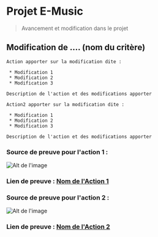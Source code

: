 # Projet E-Music
> Avancement et modification dans le projet

## Modification de .... (nom du critère)

```
Action apporter sur la modification dite :

 * Modification 1
 * Modification 2
 * Modification 3

Description de l'action et des modifications apporter
```

```
Action2 apporter sur la modification dite :

 * Modification 1
 * Modification 2
 * Modification 3

Description de l'action et des modifications apporter
```
 
### Source de preuve pour l'action 1 : 

![Alt de l'image](https://myoctocat.com/assets/images/base-octocat.svg)

### Lien de preuve : [Nom de l'Action 1](https://pages.github.com/)

### Source de preuve pour l'action 2 :

![Alt de l'image](https://myoctocat.com/assets/images/base-octocat.svg)

### Lien de preuve : [Nom de l'Action 2](https://pages.github.com/)